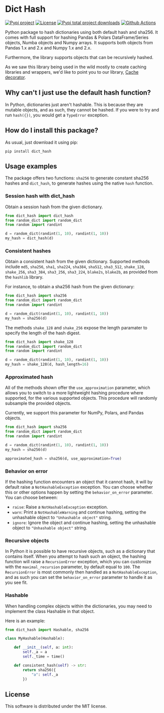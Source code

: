 # Dict Hash

[![Pypi project](https://badge.fury.io/py/dict-hash.svg)](https://badge.fury.io/py/dict-hash)
[![License](https://img.shields.io/github/license/LucaCappelletti94/dict_hash)](https://github.com/LucaCappelletti94/dict_hash/blob/master/LICENSE)
[![Pypi total project downloads](https://pepy.tech/badge/dict-hash)](https://pepy.tech/badge/dict-hash)
[![Github Actions](https://github.com/LucaCappelletti94/dict_hash/actions/workflows/python.yml/badge.svg)](https://github.com/LucaCappelletti94/dict_hash/actions/)

Python package to hash dictionaries using both default hash and sha256.
It comes with full support for hashing Pandas & Polars DataFrame/Series objects, Numba objects and Numpy arrays.
It supports both objects from Pandas 1.x and 2.x and Numpy 1.x and 2.x.

Furthermore, the library supports objects that can be recursively hashed.

As we saw this library being used in the wild mostly to create caching libraries and wrappers,
we'd like to point you to our library, [Cache decorator](https://github.com/zommiommy/cache_decorator).

## Why can't I just use the default hash function?

In Python, dictionaries just aren't hashable. This is because they are mutable objects, and as such, they cannot be hashed.
If you were to try and run `hash({})`, you would get a `TypeError` exception.

## How do I install this package?

As usual, just download it using pip:

```shell
pip install dict_hash
```

## Usage examples

The package offers two functions: `sha256` to generate constant sha256 hashes and `dict_hash`, to generate hashes using the native `hash` function.

### Session hash with dict_hash

Obtain a session hash from the given dictionary.

```python
from dict_hash import dict_hash
from random_dict import random_dict
from random import randint

d = random_dict(randint(1, 10), randint(1, 10))
my_hash = dict_hash(d)
```

### Consistent hashes

Obtain a consistent hash from the given dictionary. Supported methods include `md5`, `sha256`, `sha1`, `sha224`, `sha384`, `sha512`, `sha3_512`, `shake_128`, `shake_256`, `sha3_384`, `sha3_256`, `sha3_224`, `blake2s`, `blake2b`, as provided from the `hashlib` library.

For instance, to obtain a sha256 hash from the given dictionary:

```python
from dict_hash import sha256
from random_dict import random_dict
from random import randint

d = random_dict(randint(1, 10), randint(1, 10))
my_hash = sha256(d)
```

The methods `shake_128` and `shake_256` expose the length paramater to specify the length of the hash digest.

```python
from dict_hash import shake_128
from random_dict import random_dict
from random import randint

d = random_dict(randint(1, 10), randint(1, 10))
my_hash = shake_128(d, hash_length=16)
```

### Approximated hash

All of the methods shown offer the `use_approximation` parameter,
which allows you to switch to a more lightweight hashing procedure
where supported, for the various supported objects. This procedure
will randomly subsample the provided objects.

Currently, we support this parameter for NumPy, Polars, and Pandas objects.

```python
from dict_hash import sha256
from random_dict import random_dict
from random import randint

d = random_dict(randint(1, 10), randint(1, 10))
my_hash = sha256(d)

approximated_hash = sha256(d, use_approximation=True)
```

### Behavior on error

If the hashing function encounters an object that it cannot hash,
it will by default raise a `NotHashableException` exception. You
can choose whether this or other options happen by setting the
`behavior_on_error` parameter. You can choose between:

- `raise`: Raise a `NotHashableException` exception.
- `warn`: Print a `NotHashableWarning` and continue hashing, setting the unhashable object to `"Unhashable object"` string.
- `ignore`: Ignore the object and continue hashing, setting the unhashable object to `"Unhashable object"` string.

### Recursive objects

In Python it is possible to have recursive objects, such as a dictionary that contains itself.
When you attempt to hash such an object, the hashing function will raise a `RecursionError` exception,
which you can customize with the `maximal_recursion` parameter, by default equal to `100`. The
`RecursionError` is most commonly then handled as a `NotHashableException`, and as such you can
set the `behavior_on_error` parameter to handle it as you see fit.

### Hashable

When handling complex objects within the dictionaries, you may need to implement
the class Hashable in that object.

Here is an example:

```python
from dict_hash import Hashable, sha256

class MyHashable(Hashable):

    def __init__(self, a: int):
        self._a = a
        self._time = time()

    def consistent_hash(self) -> str:
        return sha256({
            "a": self._a
        })
```

## License

This software is distributed under the MIT license.
